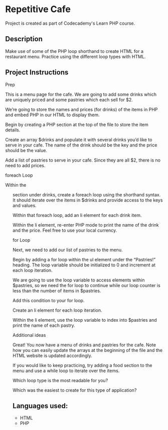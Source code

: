 # Repetitive Cafe
Project is created as part of Codecademy's Learn PHP course.

## Description
Make use of some of the PHP loop shorthand to create HTML for a restaurant menu. Practice using the different loop types with HTML.

## Project Instructions
Prep

This is a menu page for the cafe. We are going to add some drinks which are uniquely priced and some pastries which each sell for $2.

We’re going to store the names and prices (for drinks) of the items in PHP and embed PHP in our HTML to display them.

Begin by creating a PHP section at the top of the file to store the item details.

Create an array $drinks and populate it with several drinks you’d like to serve in your cafe. The name of the drink should be the key and the price should be the value.

Add a list of pastries to serve in your cafe. Since they are all $2, there is no need to add prices.

foreach Loop

Within the <ul> section under drinks, create a foreach loop using the shorthand syntax. It should iterate over the items in $drinks and provide access to the keys and values.

Within that foreach loop, add an li element for each drink item.

Within the li element, re-enter PHP mode to print the name of the drink and the price. Feel free to use your local currency.

for Loop

Next, we need to add our list of pastries to the menu.

Begin by adding a for loop within the ul element under the “Pastries!” heading. The loop variable should be initialized to 0 and increment at each loop iteration.

We are going to use the loop variable to access elements within $pastries, so we need the for loop to continue while our loop counter is less than the number of items in $pastries.

Add this condition to your for loop.

Create an li element for each loop iteration.

Within the li element, use the loop variable to index into $pastries and print the name of each pastry.

Additional ideas

Great! You now have a menu of drinks and pastries for the cafe. Note how you can easily update the arrays at the beginning of the file and the HTML website is updated accordingly.

If you would like to keep practicing, try adding a food section to the menu and use a while loop to iterate over the items.

Which loop type is the most readable for you?

Which was the easiest to create for this type of application?


## Languages used:
* HTML
* PHP
